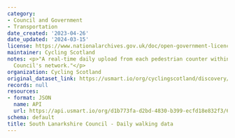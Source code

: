 ```yaml
---
category:
- Council and Government
- Transportation
date_created: '2023-04-26'
date_updated: '2024-03-15'
license: https://www.nationalarchives.gov.uk/doc/open-government-licence/version/3/
maintainer: Cycling Scotland
notes: <p>"A real-time daily upload from each pedestrian counter within South Lanarkshire
  Council's network."</p>
organization: Cycling Scotland
original_dataset_link: https://usmart.io/org/cyclingscotland/discovery/discovery-view-detail/38b3b7cb-f539-48ca-aedc-6d17e35d26b2
records: null
resources:
- format: JSON
  name: API
  url: https://api.usmart.io/org/d1b773fa-d2bd-4830-b399-ecfd18e832f3/6ce469fc-e742-48e0-90a4-253a4f3f0760/1/urql
schema: default
title: South Lanarkshire Council - Daily walking data
---
```

